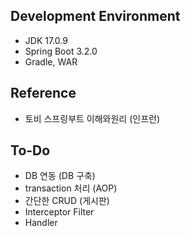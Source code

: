 ## Development Environment
- JDK 17.0.9
- Spring Boot 3.2.0
- Gradle, WAR

## Reference
- 토비 스프링부트 이해와원리 (인프런)

## To-Do
- DB 연동 (DB 구축)
- transaction 처리 (AOP)
- 간단한 CRUD (게시판)
- Interceptor Filter
- Handler
